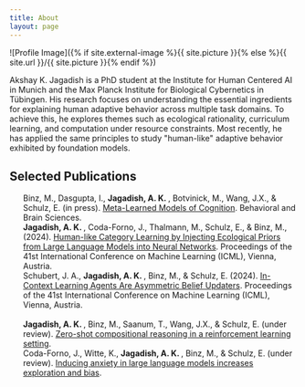 ```yaml
---
title: About
layout: page
---
```

![Profile Image]({% if site.external-image %}{{ site.picture }}{% else %}{{ site.url }}/{{ site.picture }}{% endif %})

<p>Akshay K. Jagadish is a PhD student at the Institute for Human Centered AI in Munich and the Max Planck Institute for Biological Cybernetics in Tübingen. His research focuses on understanding the essential ingredients for explaining human adaptive behavior across multiple task domains. To achieve this, he explores themes such as ecological rationality, curriculum learning, and computation under resource constraints. Most recently, he has applied the same principles to study "human-like" adaptive behavior exhibited by foundation models. </p>

<h2>Selected Publications</h2>

<ul>
	Binz, M., Dasgupta, I., <b> Jagadish, A. K. </b>, Botvinick, M., Wang, J.X., & Schulz, E. (in press).  <a href="https://arxiv.org/abs/2304.06729/">Meta-Learned Models of Cognition</a>. Behavioral and Brain Sciences. <span style="vertical-align:-50%"> </span><br>
	<b> Jagadish, A. K. </b>, Coda-Forno, J., Thalmann, M., Schulz, E., &  Binz, M., (2024). <a href="https://arxiv.org/abs/2402.01821">Human-like Category Learning by Injecting Ecological Priors from Large Language Models into Neural Networks</a>. Proceedings of the 41st International Conference on Machine Learning (ICML), Vienna, Austria. <span style="vertical-align:-50%"> </span><br>
	Schubert, J. A., <b> Jagadish, A. K. </b>, Binz, M., & Schulz, E. (2024). <a href="https://arxiv.org/abs/2402.03969">In-Context Learning Agents Are Asymmetric Belief Updaters</a>. Proceedings of the 41st International Conference on Machine Learning (ICML), Vienna, Austria. <span style="vertical-align:-50%"> </span><br>
	  <span style="vertical-align:-50%"> </span><br>
	<b> Jagadish, A. K. </b>, Binz, M., Saanum, T., Wang, J.X., & Schulz, E. (under review). <a href="https://osf.io/preprints/psyarxiv/ymve5">Zero-shot compositional reasoning in a reinforcement learning setting</a>. <span style="vertical-align:-50%"> </span><br>
	Coda-Forno, J.,  Witte, K., <b> Jagadish, A. K. </b>, Binz, M., & Schulz, E. (under review). <a href="https://arxiv.org/abs/2304.11111">Inducing anxiety in large language models increases exploration and bias</a>. <span style="vertical-align:-50%"> </span><br>
</ul>

<!-- <li><a href="https://osf.io/preprints/psyarxiv/j7fwb">“Chat-GPT on the Couch”: Mitigating State Anxiety in Large Language Models via Mindfulness-based Relaxation Techniques</a></li> -->
